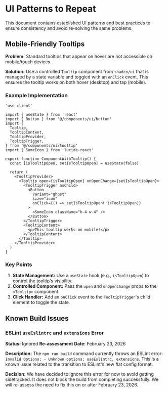 # UI Patterns to Repeat

This document contains established UI patterns and best practices to ensure consistency and avoid re-solving the same problems.

## Mobile-Friendly Tooltips

**Problem:** Standard tooltips that appear on hover are not accessible on mobile/touch devices.

**Solution:** Use a controlled `Tooltip` component from `shadcn/ui` that is managed by a state variable and toggled with an `onClick` event. This ensures the tooltip works on both hover (desktop) and tap (mobile).

### Example Implementation

```tsx
'use client'

import { useState } from 'react'
import { Button } from '@/components/ui/button'
import {
  Tooltip,
  TooltipContent,
  TooltipProvider,
  TooltipTrigger,
} from '@/components/ui/tooltip'
import { SomeIcon } from 'lucide-react'

export function ComponentWithTooltip() {
  const [isTooltipOpen, setIsTooltipOpen] = useState(false)

  return (
    <TooltipProvider>
      <Tooltip open={isTooltipOpen} onOpenChange={setIsTooltipOpen}>
        <TooltipTrigger asChild>
          <Button
            variant="ghost"
            size="icon"
            onClick={() => setIsTooltipOpen(!isTooltipOpen)}
          >
            <SomeIcon className="h-4 w-4" />
          </Button>
        </TooltipTrigger>
        <TooltipContent>
          <p>This tooltip works on mobile!</p>
        </TooltipContent>
      </Tooltip>
    </TooltipProvider>
  )
}
```

### Key Points

1.  **State Management:** Use a `useState` hook (e.g., `isTooltipOpen`) to control the tooltip's visibility.
2.  **Controlled Component:** Pass the `open` and `onOpenChange` props to the `<Tooltip>` component.
3.  **Click Handler:** Add an `onClick` event to the `TooltipTrigger`'s child element to toggle the state.

## Known Build Issues

### ESLint `useEslintrc` and `extensions` Error

**Status:** Ignored
**Re-assessment Date:** February 23, 2026

**Description:** The `npm run build` command currently throws an ESLint error: `Invalid Options: - Unknown options: useEslintrc, extensions`. This is a known issue related to the transition to ESLint's new flat config format.

**Decision:** We have decided to ignore this error for now to avoid getting sidetracked. It does not block the build from completing successfully. We will re-assess the need to fix this on or after February 23, 2026.